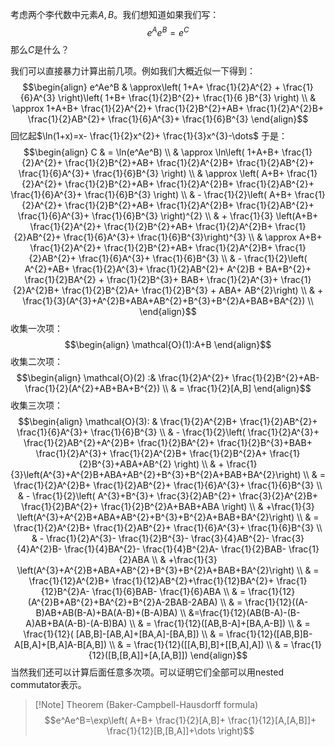 考虑两个李代数中元素$A,B$。我们想知道如果我们写：
$$e^Ae^B=e^C$$
那么$C$是什么？

我们可以直接暴力计算出前几项。例如我们大概近似一下得到：
$$\begin{align}
e^Ae^B & \approx\left( 1+A+ \frac{1}{2}A^{2} + \frac{1}{6}A^{3} \right)\left( 1+B+ \frac{1}{2}B^{2}+ \frac{1}{6 }B^{3} \right) \\
 & \approx 1+A+B+ \frac{1}{2}A^{2}+ \frac{1}{2}B^{2}+AB+ \frac{1}{2}A^{2}B+ \frac{1}{2}AB^{2}+ \frac{1}{6}A^{3}+ \frac{1}{6}B^{3}
\end{align}$$
回忆起$\ln(1+x)=x- \frac{1}{2}x^{2}+ \frac{1}{3}x^{3}-\dots$ 于是：
$$\begin{align}
C  & = \ln(e^Ae^B) \\
 & \approx \ln\left( 1+A+B+ \frac{1}{2}A^{2}+ \frac{1}{2}B^{2}+AB+ \frac{1}{2}A^{2}B+ \frac{1}{2}AB^{2}+ \frac{1}{6}A^{3}+ \frac{1}{6}B^{3} \right) \\
 & \approx \left( A+B+ \frac{1}{2}A^{2}+ \frac{1}{2}B^{2}+AB+ \frac{1}{2}A^{2}B+ \frac{1}{2}AB^{2}+ \frac{1}{6}A^{3}+ \frac{1}{6}B^{3} \right) \\
 & - \frac{1}{2}\left( A+B+ \frac{1}{2}A^{2}+ \frac{1}{2}B^{2}+AB+ \frac{1}{2}A^{2}B+ \frac{1}{2}AB^{2}+ \frac{1}{6}A^{3}+ \frac{1}{6}B^{3} \right)^{2}  \\
 & + \frac{1}{3} \left(A+B+ \frac{1}{2}A^{2}+ \frac{1}{2}B^{2}+AB+ \frac{1}{2}A^{2}B+ \frac{1}{2}AB^{2}+ \frac{1}{6}A^{3}+ \frac{1}{6}B^{3}\right)^{3} \\
 & \approx A+B+ \frac{1}{2}A^{2}+ \frac{1}{2}B^{2}+AB+ \frac{1}{2}A^{2}B+ \frac{1}{2}AB^{2}+ \frac{1}{6}A^{3}+ \frac{1}{6}B^{3} \\
 & - \frac{1}{2}\left( A^{2}+AB+ \frac{1}{2}A^{3}+ \frac{1}{2}AB^{2}+ A^{2}B + BA+B^{2}+ \frac{1}{2}BA^{2} + \frac{1}{2}B^{3}+ BAB+ \frac{1}{2}A^{3}+ \frac{1}{2}A^{2}B+ \frac{1}{2}B^{2}A+ \frac{1}{2}B^{3} + ABA+ AB^{2}\right) \\
 & + \frac{1}{3}(A^{3}+A^{2}B+ABA+AB^{2}+B^{3}+B^{2}A+BAB+BA^{2}) \\
\end{align}$$
收集一次项：
$$\begin{align}
\mathcal{O}(1):A+B
\end{align}$$
收集二次项：
$$\begin{align}
\mathcal{O}(2) :&  \frac{1}{2}A^{2}+ \frac{1}{2}B^{2}+AB- \frac{1}{2}(A^{2}+AB+BA+B^{2}) \\
 & = \frac{1}{2}[A,B]
\end{align}$$
收集三次项：
$$\begin{align}
\mathcal{O}(3): &  \frac{1}{2}A^{2}B+ \frac{1}{2}AB^{2}+ \frac{1}{6}A^{3}+ \frac{1}{6}B^{3} \\
 & - \frac{1}{2}\left( \frac{1}{2}A^{3}+ \frac{1}{2}AB^{2}+A^{2}B+ \frac{1}{2}BA^{2}+ \frac{1}{2}B^{3}+BAB+ \frac{1}{2}A^{3}+ \frac{1}{2}A^{2}B+ \frac{1}{2}B^{2}A+ \frac{1}{2}B^{3}+ABA+AB^{2} \right)  \\
 & + \frac{1}{3}\left(A^{3}+A^{2}B+ABA+AB^{2}+B^{3}+B^{2}A+BAB+BA^{2}\right) \\
 & = \frac{1}{2}A^{2}B+ \frac{1}{2}AB^{2}+ \frac{1}{6}A^{3}+ \frac{1}{6}B^{3} \\
 & - \frac{1}{2}\left(  A^{3}+B^{3}+ \frac{3}{2}AB^{2}+ \frac{3}{2}A^{2}B+ \frac{1}{2}BA^{2}+ \frac{1}{2}B^{2}A+BAB+ABA \right) \\
 & +\frac{1}{3} \left(A^{3}+A^{2}B+ABA+AB^{2}+B^{3}+B^{2}A+BAB+BA^{2}\right) \\
 & = \frac{1}{2}A^{2}B+ \frac{1}{2}AB^{2}+ \frac{1}{6}A^{3}+ \frac{1}{6}B^{3} \\
 & - \frac{1}{2}A^{3}- \frac{1}{2}B^{3}- \frac{3}{4}AB^{2}- \frac{3}{4}A^{2}B- \frac{1}{4}BA^{2}- \frac{1}{4}B^{2}A- \frac{1}{2}BAB- \frac{1}{2}ABA \\
 &  +\frac{1}{3} \left(A^{3}+A^{2}B+ABA+AB^{2}+B^{3}+B^{2}A+BAB+BA^{2}\right) \\
 & =  \frac{1}{12}A^{2}B+ \frac{1}{12}AB^{2}+\frac{1}{12}BA^{2}+ \frac{1}{12}B^{2}A- \frac{1}{6}BAB- \frac{1}{6}ABA \\
 & = \frac{1}{12}(A^{2}B+AB^{2}+BA^{2}+B^{2}A-2BAB-2ABA) \\
 & = \frac{1}{12}((A-B)AB+AB(B-A)+BA(A-B)+(B-A)BA) \\
 &=\frac{1}{12}(AB(B-A)-(B-A)AB+BA(A-B)-(A-B)BA) \\
 & = \frac{1}{12}([AB,B-A]+[BA,A-B]) \\
 & = \frac{1}{12}( [AB,B]-[AB,A]+[BA,A]-[BA,B]) \\
 & = \frac{1}{12}([AB,B]B-A[B,A]+[B,A]A-B[A,B]) \\
 & = \frac{1}{12}([[A,B],B]+[[B,A],A]) \\
 & = \frac{1}{12}([B,[B,A]]+[A,[A,B]])
\end{align}$$
当然我们还可以计算后面任意多次项。可以证明它们全部可以用nested commutator表示。

>[!Note] Theorem (Baker-Campbell-Hausdorff formula)
>$$e^Ae^B=\exp\left( A+B+ \frac{1}{2}[A,B]+ \frac{1}{12}[A,[A,B]]+ \frac{1}{12}[B,[B,A]]+\dots \right)$$
